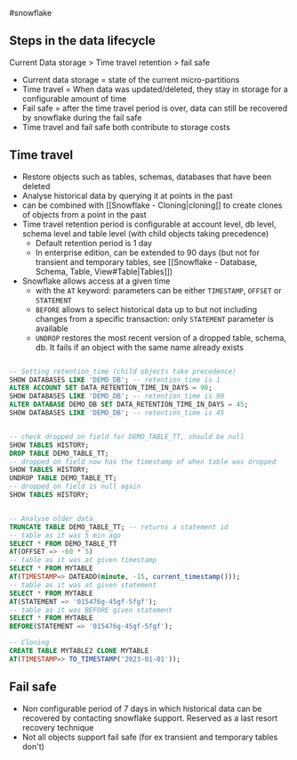 #snowflake

## Steps in the data lifecycle

Current Data storage > Time travel retention > fail safe

- Current data storage = state of the current micro-partitions
- Time travel = When data was updated/deleted, they stay in storage for a configurable amount of time
- Fail safe = after the time travel period is over, data can still be recovered by snowflake during the fail safe
- Time travel and fail safe both contribute to storage costs

## Time travel

- Restore objects such as tables, schemas, databases that have been deleted
- Analyse historical data by querying it at points in the past
- can be combined with [[Snowflake - Cloning|cloning]] to create clones of objects from a point in the past
- Time travel retention period is configurable at account level, db level, schema level and table level (with child objects taking precedence)
  - Default retention period is 1 day
  - In enterprise edition, can be extended to 90 days (but not for transient and temporary tables, see [[Snowflake - Database, Schema, Table, View#Table|Tables]])
- Snowflake allows access at a given time
  - with the `AT` keyword: parameters can be either `TIMESTAMP`, `OFFSET` or `STATEMENT`
  - `BEFORE` allows to select historical data up to but not including changes from a specific transaction: only `STATEMENT` parameter is available
  - `UNDROP` restores the most recent version of a dropped table, schema, db. It fails if an object with the same name already exists

```sql

-- Setting retention_time (child objects take precedence)
SHOW DATABASES LIKE 'DEMO_DB'; -- retention_time is 1
ALTER ACCOUNT SET DATA_RETENTION_TIME_IN_DAYS = 90;
SHOW DATABASES LIKE 'DEMO_DB'; -- retention_time is 90
ALTER DATABASE DEMO_DB SET DATA_RETENTION_TIME_IN_DAYS = 45;
SHOW DATABASES LIKE 'DEMO_DB'; -- retention_time is 45


-- check dropped_on field for DEMO_TABLE_TT, should be null
SHOW TABLES HISTORY;
DROP TABLE DEMO_TABLE_TT;
-- dropped_on field now has the timestamp of when table was dropped
SHOW TABLES HISTORY;
UNDROP TABLE DEMO_TABLE_TT;
-- dropped_on field is null again
SHOW TABLES HISTORY;


-- Analyse older data
TRUNCATE TABLE DEMO_TABLE_TT; -- returns a statement id
-- table as it was 5 min ago
SELECT * FROM DEMO_TABLE_TT
AT(OFFSET => -60 * 5)
-- table as it was at given timestamp
SELECT * FROM MYTABLE
AT(TIMESTAMP=> DATEADD(minute, -15, current_timestamp()));
-- table as it was at given statement
SELECT * FROM MYTABLE
AT(STATEMENT => '015476g-45gf-5fgf');
-- table as it was BEFORE given statement
SELECT * FROM MYTABLE
BEFORE(STATEMENT => '015476g-45gf-5fgf');

-- Cloning
CREATE TABLE MYTABLE2 CLONE MYTABLE
AT(TIMESTAMP=> TO_TIMESTAMP('2023-01-01'));

```

## Fail safe

- Non configurable period of 7 days in which historical data can be recovered by contacting snowflake support. Reserved as a last resort recovery technique
- Not all objects support fail safe (for ex transient and temporary tables don't)
